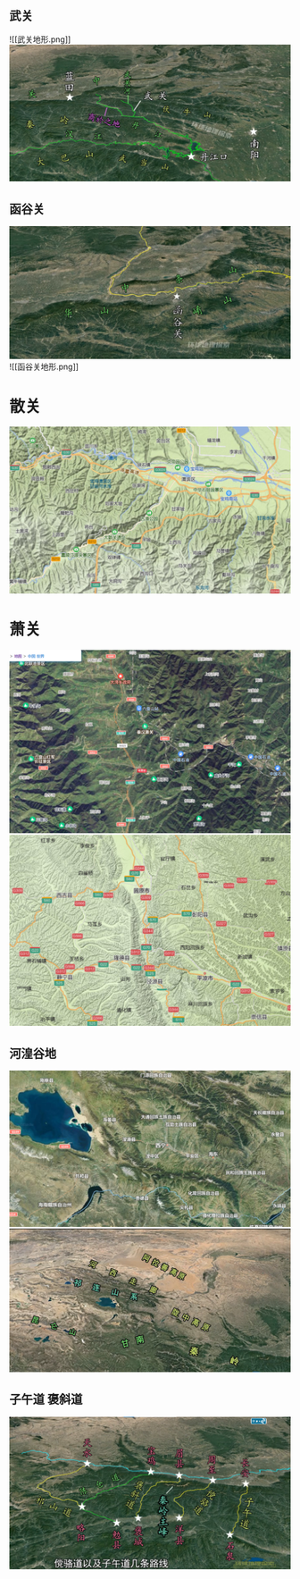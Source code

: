 ## 武关
![[武关地形.png]]
![](photo/Pasted%20image%2020220919192327.png)


## 函谷关
![](photo/Pasted%20image%2020220919192438.png)
![[函谷关地形.png]]

# 散关
![](photo/Pasted%20image%2020220912152218.png)

# 萧关
![](photo/Pasted%20image%2020220912152935.png)
![](photo/Pasted%20image%2020220912153058.png)

## 河湟谷地
![](photo/Pasted%20image%2020220919193631.png)
![](photo/Pasted%20image%2020220919191513.png)

## 子午道 褒斜道
![](photo/Pasted%20image%2020220919192216.png)